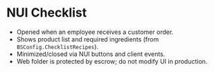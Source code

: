 # NUI Checklist

- Opened when an employee receives a customer order.
- Shows product list and required ingredients (from `BSConfig.ChecklistRecipes`).
- Minimized/closed via NUI buttons and client events.
- Web folder is protected by escrow; do not modify UI in production.
